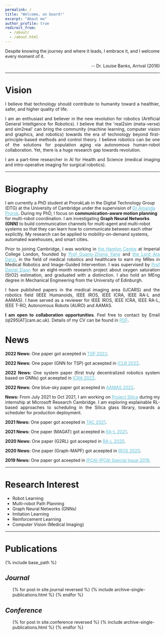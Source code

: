 ```yaml
---
permalink: /
title: "Welcome, on board!"
excerpt: "About me"
author_profile: true
redirect_from: 
  - /about/
  - /about.html
---
```





<p>Despite knowing the journey and where it leads, I embrace it, and I welcome every moment of it.</p>
<p style="text-align: right;">-- Dr. Louise Banks, Arrival (2016)</p>




<hr color="#FFFFFF" />




<!-- --------------------------------Third Person --------------------------- -->
<!-- Qingbiao Li is a PhD student at ProrokLab, the Digital Technology Group (DTG) at the University of Cambridge under the supervision of [Dr Amanda Prorok](https://www.proroklab.org/). 
His research interests include:
* Robot Learning, Multi-robot Path Planning, Graph Neural Networks (GNNs), Imitation Learning and Reinforcement Learning.

During his PhD, he focus on **communication-aware motion planning** for multi-robot coordination. 
He is effectively investigating **Graph Neural Networks (GNN)** to build communication channels for multi-agent and multi-robot systems so that agents/robots can learn how to communicate between each other explicitly. 
His research can be applied in mobility-on-demand, automated warehouse and smart cities. 

Prior to joining Cambridge,  he joined [Hamlyn Centre](https://www.imperial.ac.uk/hamlyn-centre/) at Imperial College London, found by [Prof Guang-Zhong Yang](https://ieeexplore.ieee.org/author/37276270800) and [Prof the Lord Ara Darzi](https://www.imperial.ac.uk/people/a.darzi) in the field of medical robots and healthcare for  the MRes in Medical Robotics and Image-Guided Intervention. He was supervised by [Prof Daniel Elson](https://www.imperial.ac.uk/people/daniel.elson) for eight-month research project about oxygen saturation (StO2) estimation, and graduated with Distinction for MRes degree. He also held a MEng degree in Mechanical Engineeringat  University of Edinburgh. 

He has published papers in medical imaging area (IJCARS) and robotics field (IEEE IROS, IEEE Humanoids and AAMAS). He has served as a reviewer for IEEE IROS, IEEE ICRA, IEEE RA-L, IEEE T-RO and AAMAS.

Details of his CV can be found at [PDF](./files/CV_QingbiaoLi.pdf). -->

<!-- <div style="text-align: justify"> 

<p>Qingbiao Li is a PhD student at ProrokLab, the Digital Technology Group (DTG) at the University of Cambridge under the supervision of <a href="https://www.proroklab.org/"
 style="color:#5dbcd2;">Dr Amanda Prorok</a>. 
His research interests include:</p>
<ul>
<li>Robot Learning, Multi-robot Path Planning, Graph Neural Networks (GNNs), Imitation Learning and Reinforcement Learning.</li>
</ul>

<p>During his PhD, he focus on <b>communication-aware motion planning</b> for multi-robot coordination. 
He is effectively investigating <b>Graph Neural Networks (GNN)</b> to build communication channels for multi-agent and multi-robot systems so that agents/robots can learn how to communicate between each other explicitly. 
His research can be applied in mobility-on-demand, automated warehouse and smart cities.</p>

<p>Prior to joining Cambridge,  he joined <a href="https://www.imperial.ac.uk/hamlyn-centre/" style="color:#5dbcd2;">Hamlyn Centre</a> at Imperial College London, found by <a href="https://ieeexplore.ieee.org/author/37276270800" style="color:#5dbcd2;">Prof Guang-Zhong Yang</a> and <a href="https://www.imperial.ac.uk/people/a.darzi" style="color:#5dbcd2;">Prof the Lord Ara Darzi</a>  in the field of medical robots and healthcare for  the MRes in Medical Robotics and Image-Guided Intervention. He was supervised by <a href="https://www.imperial.ac.uk/people/daniel.elson" style="color:#5dbcd2;">Prof Daniel Elson</a> for eight-month research project about oxygen saturation (StO2) estimation, and graduated with Distinction for MRes degree. He also held a MEng degree in Mechanical Engineeringat  University of Edinburgh.</p> 

<p>He has published papers in medical imaging area (IJCARS) and robotics field (IEEE IROS, IEEE Humanoids and AAMAS). He has served as a reviewer for IEEE IROS, IEEE ICRA, IEEE RA-L, IEEE T-RO and AAMAS.</p>

<p><b>He is open to collaboration opportunities</b> (anytime & anywhere) and <b>research internships</b> (open for Summer 2021). Feel free to contact by Email (ql295[AT]cam.ac.uk). Details of his CV can be found at <a href="../files/CV_QingbiaoLi.pdf" style="color:#5dbcd2;">PDF</a>.</p>


</div>
 -->

<!-- --------------------------------First Person --------------------------- -->

Vision
======
<div style="text-align: justify"> 

<p> I believe that technology should contribute to humanity toward a healthier, safer, and higher quality of life.  </p> 

<p> I am an enthusiast and believer in the new revolution for robotics (Artificial General Intelligence for Robotics). I believe that the 'real2sim (meta-verse) and sim2real' can bring the community (machine learning, computer vision and graphics, and robotics) towards the era of technology beyond first-principle-based methods and control theory. I believe robotics can be one of the solutions for population aging via autonomous human-robot collaboration. Yet, there is a huge research gap towards revolution. </p> 

<p> I am a part-time researcher in AI for Health and Science (medical imaging and intro-operative imaging for surgical robotics).  </p> 

<hr color="#FFFFFF" />
</div>

Biography
======

<p>I am currently a PhD student at ProrokLab in the Digital Technology Group (DTG) at the University of Cambridge under the supervision of <a href="https://www.proroklab.org/" style="color:#5dbcd2;">Dr Amanda Prorok</a>. During my PhD, I focus on <b>communication-aware motion planning</b> for multi-robot coordination. I am investigating <b>Graph Neural Networks (GNN)</b> to build communication channels for multi-agent and multi-robot systems so that they can learn how to communicate between each other explicitly. 
 My research can be applied to mobility-on-demand systems, automated warehouses, and smart cities.</p> 

<div style="text-align: justify"> 

<p>Prior to joining Cambridge, I was working in <a href="https://www.imperial.ac.uk/hamlyn-centre/" style="color:#5dbcd2;">the Hamlyn Centre</a> at Imperial College London, founded by <a href="https://ieeexplore.ieee.org/author/37276270800" style="color:#5dbcd2;">Prof Guang-Zhong Yang</a> and <a href="https://www.imperial.ac.uk/people/a.darzi" style="color:#5dbcd2;">the Lord Ara Darzi</a>,  in the field of medical robotics and healthcare to earn my MRes in Medical Robotics and Image-Guided Intervention. I was supervised by <a href="https://www.imperial.ac.uk/people/daniel.elson" style="color:#5dbcd2;">Prof Daniel Elson</a> for an eight-month research project about oxygen saturation (StO2) estimation, and graduated with a distinction. I also hold an MEng degree in Mechanical Engineering from the University of Edinburgh.</p> 

<p>I have published papers in the medical imaging area (IJCARS) and the robotics field (IEEE Humanoids, IEEE IROS, IEEE ICRA, IEEE RA-L and AAMAS). I have served as a reviewer for IEEE IROS, IEEE ICRA, IEEE RA-L, IEEE T-RO, Autonomous Robots (AURO) and AAMAS.</p> 

<p><b>I am open to collaboration opportunities</b>. Feel free to contact by Email (ql295[AT]cam.ac.uk). Details of my CV can be found in <a href="../files/CV_QingbiaoLi.pdf" style="color:#5dbcd2;">PDF</a>.</p>

</div>

News
======
<div style="text-align: justify"> 

<p><b>2022 News:</b> One paper got aceepted in <a href="https://arxiv.org/pdf/2012.14906.pdf" style="color:#5dbcd2;">TSP 2022</a>.</p>

<p><b>2022 News:</b> One paper (GNN for TSP) got aceepted in <a href="https://arxiv.org/pdf/2110.05291.pdf" style="color:#5dbcd2;">ICLR 2022</a>.</p>

<p><b>2022 News:</b> One system paper (first truly decentralized robotics system based on GNNs) got aceepted in <a href="https://arxiv.org/pdf/2111.01777.pdf" style="color:#5dbcd2;">ICRA 2022</a>.</p>

<p><b>2022 News:</b> One blue-sky paper got aceepted in <a href="https://arxiv.org/pdf/2107.12254.pdf" style="color:#5dbcd2;">AAMAS 2022</a>.</p>


<p><b>News:</b> From July 2021 to Oct 2021, I am working on <a href="https://www.microsoft.com/en-us/research/project/project-silica/" style="color:#5dbcd2;">Project Silica</a> during my internship at Microsoft Research Cambridge. I am exploring explainable RL-based approaches to scheduling in the Silica glass library, towards a scheduler for production deployment.</p>

<p><b>2021 News:</b> One paper got aceepted in <a href="https://arxiv.org/pdf/2007.15815.pdf" style="color:#5dbcd2;">TAC 2021</a>.</p>

<p><b>2021 News:</b> One paper (MAGAT) got aceepted in <a href="https://arxiv.org/pdf/2011.13219.pdf" style="color:#5dbcd2;">RA-L 2021</a>.</p>

<p><b>2020 News:</b> One paper (G2RL) got aceepted in <a href="https://arxiv.org/pdf/2005.05420.pdf" style="color:#5dbcd2;">RA-L 2020</a>.</p>

<p><b>2020 News:</b> One paper (Graph-MAPF) got aceepted in <a href="https://arxiv.org/pdf/1912.06095.pdf" style="color:#5dbcd2;">IROS 2020</a>.</p>
 
<p><b>2019 News:</b> One paper got aceepted in <a href="https://link.springer.com/article/10.1007/s11548-019-01940-2" style="color:#5dbcd2;">IPCAI-IPCAI Special Issue 2019.</a></p>

</div>


<!-- </div> -->

<!-- My research interests include:</p>
<ul>
<li>Robot Learning, Multi-robot Path Planning, Graph Neural Networks (GNNs), Imitation Learning and Reinforcement Learning.</li>
</ul>
<p> -->

<!-- 
<p>I am a PhD student at ProrokLab, the Digital Technology Group (DTG) at the University of Cambridge under the supervision of <a href="https://www.proroklab.org/"
 style="color:#5dbcd2;">Dr Amanda Prorok</a>. During my PhD, I focus on <b>communication-aware motion planning</b> for multi-robot coordination. 
I am effectively investigating <b>Graph Neural Networks (GNN)</b> to build communication channels for multi-agent and multi-robot systems so that agents/robots can learn how to communicate between each other explicitly. 
My research can be applied in mobility-on-demand, automated warehouse and smart cities.</p> 


<p>Prior to joining Cambridge,  I joined <a href="https://www.imperial.ac.uk/hamlyn-centre/" style="color:#5dbcd2;">Hamlyn Centre</a> at Imperial College London, found by <a href="https://ieeexplore.ieee.org/author/37276270800" style="color:#5dbcd2;">Prof Guang-Zhong Yang</a> and <a href="https://www.imperial.ac.uk/people/a.darzi" style="color:#5dbcd2;">Prof the Lord Ara Darzi</a>  in the field of medical robots and healthcare for  the MRes in Medical Robotics and Image-Guided Intervention. I was supervised by <a href="https://www.imperial.ac.uk/people/daniel.elson" style="color:#5dbcd2;">Prof Daniel Elson</a> for eight-month research project about oxygen saturation (StO2) estimation, and graduated with Distinction for MRes degree. I also held a MEng degree in Mechanical Engineering at  University of Edinburgh.</p> 

<p>I have published papers in medical imaging area (IJCARS) and robotics field (IEEE IROS, IEEE Humanoids and AAMAS). I have served as a reviewer for IEEE IROS, IEEE ICRA, IEEE RA-L, IEEE T-RO and AAMAS.</p>

<p><b>I am open to collaboration opportunities</b> (anytime & anywhere) and <b>research internships</b> (open for Summer 2021). Feel free to contact by Email (ql295[AT]cam.ac.uk). Details of my CV can be found at <a href="../files/CV_QingbiaoLi.pdf" style="color:#5dbcd2;">PDF</a>.</p>
 --> 



<hr color="#FFFFFF" />

Research Interest
======
<ul>
<li>Robot Learning</li>
<li>Multi-robot Path Planning</li>
<li>Graph Neural Networks (GNNs)</li>
<li>Imitation Learning </li>
<li>Reinforcement Learning</li>
<li>Computer Vision (Medical Imaging) </li>
</ul>

<hr color="#FFFFFF" />

Publications
======
<!--   <ul>{% for post in site.publications reversed %}
    {% include archive-single-cv.html %}
  {% endfor %}</ul> -->

{% include base_path %}

<!-- {% for post in site.publications reversed %}
  {% include archive-single.html %}
{% endfor %}
 -->

## <i>Journal</i>
  <ul>{% for post in site.journal reversed %}
    {% include archive-single-publications.html %}
  {% endfor %}</ul>

## <i>Conference</i>
  <ul>{% for post in site.conference reversed %}
    {% include archive-single-publications.html %}
  {% endfor %}</ul>